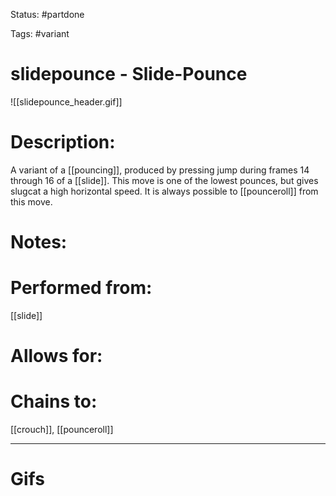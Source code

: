 Status: #partdone 

Tags: #variant

# slidepounce - Slide-Pounce
![[slidepounce_header.gif]]
# Description:
A variant of a [[pouncing]], produced by pressing jump during frames 14 through 16 of a [[slide]]. This move is one of the lowest pounces, but gives slugcat a high horizontal speed. It is always possible to [[pounceroll]] from this move.

# Notes:


# Performed from:
[[slide]]

# Allows for:


# Chains to:
[[crouch]], [[pounceroll]]

___
# Gifs
